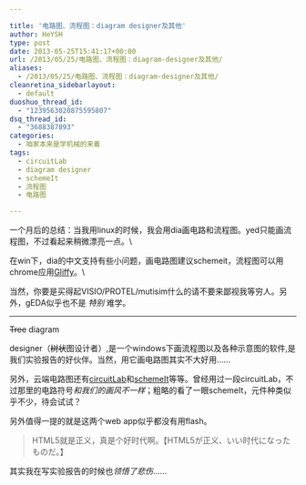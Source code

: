 ```yaml
---

title: '电路图、流程图：diagram designer及其他'
author: HeYSH
type: post
date: 2013-05-25T15:41:17+00:00
url: /2013/05/25/电路图、流程图：diagram-designer及其他/
aliases:
  - /2013/05/25/电路图、流程图：diagram-designer及其他/
cleanretina_sidebarlayout:
  - default
duoshuo_thread_id:
  - "1239563020875595807"
dsq_thread_id:
  - "3688387893"
categories:
  - 咱家本来是学机械的来着
tags:
  - circuitLab
  - diagram designer
  - schemeIt
  - 流程图
  - 电路图

---
```

一个月后的总结：当我用linux的时候，我会用dia画电路和流程图。yed只能画流程图，不过看起来稍微漂亮一点。\

在win下，dia的中文支持有些小问题，画电路图建议schemeit，流程图可以用chrome应用[Gliffy](https://chrome.google.com/webstore/detail/gliffy-diagrams/bhmicilclplefnflapjmnngmkkkkpfad?utm_source=chrome-ntp-launcher)。\

当然，你要是买得起VISIO/PROTEL/mutisim什么的请不要来鄙视我等穷人。另外，gEDA似乎也不是 *特别* 难学。



------------------------------------------------------------------------



~~Tree~~ diagram

designer（~~树状~~图设计者）,是一个windows下画流程图以及各种示意图的软件,是我们实验报告的好伙伴。当然，用它画电路图其实不大好用……



另外，云端电路图还有[circuitLab](https://www.circuitlab.com/editor/)和[schemeIt](http://www.digikey.com/schemeit)等等。曾经用过一段circuitLab，不过那里的电路符号*和我们的画风不一样*；粗略的看了一眼schemeIt，元件种类似乎不少，待会试试？



另外值得一提的就是这两个web app似乎都没有用flash。



> HTML5就是正义，真是个好时代啊。【HTML5が正义、いい时代になったものだ。】



其实我在写实验报告的时候也*领悟了悲伤*……

